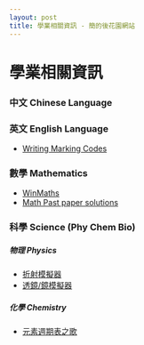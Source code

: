 ```yaml
---
layout: post
title: 學業相關資訊 - 簡的後花園網站
---
```


<link rel="stylesheet" href="https://cdnjs.cloudflare.com/ajax/libs/font-awesome/6.0.0/css/all.min.css">

# 學業相關資訊

### 中文 Chinese Language

### 英文 English Language
- [Writing Marking Codes](https://jane.ml/academic/eng/writing-codes)

### 數學 Mathematics
- [WinMaths](https://url.spyc.hk/winmaths) <i class="fa-solid fa-arrow-up-right-from-square"></i>
- [Math Past paper solutions](https://qubank.netlify.app/quzoo) <i class="fa-solid fa-arrow-up-right-from-square"></i>

### 科學 Science (Phy Chem Bio)
##### 物理 Physics
- [折射模擬器](https://phet.colorado.edu/sims/html/bending-light/latest/bending-light_en.html) <i class="fa-solid fa-arrow-up-right-from-square"></i>
- [透鏡/鏡模擬器](https://phet.colorado.edu/sims/html/geometric-optics/latest/geometric-optics_en.html) <i class="fa-solid fa-arrow-up-right-from-square"></i>
##### 化學 Chemistry
- [元素週期表之歌](https://jane.ml/academic/chem/periodic-table-song)